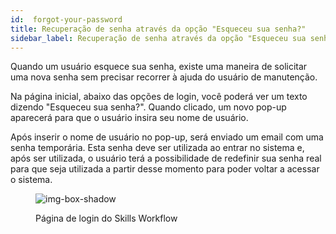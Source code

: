 ```yaml
---
id:  forgot-your-password
title: Recuperação de senha através da opção "Esqueceu sua senha?"
sidebar_label: Recuperação de senha através da opção "Esqueceu sua senha?"
---
```


Quando um usuário esquece sua senha, existe uma maneira de solicitar uma nova senha sem precisar recorrer à ajuda do usuário de manutenção.

Na página inicial, abaixo das opções de login, você poderá ver um texto dizendo "Esqueceu sua senha?". Quando clicado, um novo pop-up aparecerá para que o usuário insira seu nome de usuário.

Após inserir o nome de usuário no pop-up, será enviado um email com uma senha temporária. Esta senha deve ser utilizada ao entrar no sistema e, após ser utilizada, o usuário terá a possibilidade de redefinir sua senha real para que seja utilizada a partir desse momento para poder voltar a acessar o sistema.


<figure>

![img-box-shadow](/img/integrations/forgot-your-password1.png)
<figcaption>Página de login do Skills Workflow</figcaption>
</figure>


